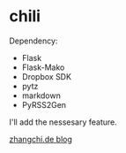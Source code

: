chili
=====

Dependency:
* Flask
* Flask-Mako
* Dropbox SDK
* pytz
* markdown
* PyRSS2Gen

I'll add the nessesary feature.

[zhangchi.de blog](http://zhangchi.de/)